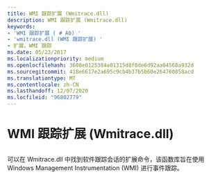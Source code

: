 ```yaml
---
title: WMI 跟踪扩展 (Wmitrace.dll)
description: WMI 跟踪扩展 (Wmitrace.dll)
keywords:
- 'WMI 跟踪扩展 ( # A0) '
- 'wmitrace.dll (WMI 跟踪扩展) '
- 扩展，WMI 跟踪
ms.date: 05/23/2017
ms.localizationpriority: medium
ms.openlocfilehash: 3608e0125384a01315d8f0de6d92aa04568a932d
ms.sourcegitcommit: 418e6617e2a695c9cb4b37b5b60e264760858acd
ms.translationtype: MT
ms.contentlocale: zh-CN
ms.lasthandoff: 12/07/2020
ms.locfileid: "96802779"
---
```

# <a name="wmi-tracing-extensions-wmitracedll"></a>WMI 跟踪扩展 (Wmitrace.dll)


## <span id="ddk_wmi_tracing_extensions_wmitrace_dll__dbg"></span><span id="DDK_WMI_TRACING_EXTENSIONS_WMITRACE_DLL__DBG"></span>


可以在 Wmitrace.dll 中找到软件跟踪会话的扩展命令，该函数库旨在使用 Windows Management Instrumentation (WMI) 进行事件跟踪。

 

 





